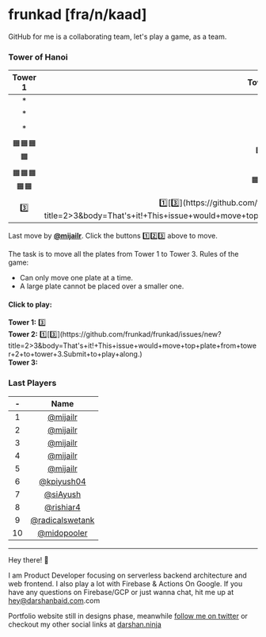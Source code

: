 # frunkad [fra/n/kaad] 
GitHub for me is a collaborating team, let's play a game, as a team.
### Tower of Hanoi
| Tower 1️ | Tower 2️ | Tower 3️ |  
| :-: | :-: | :-: |
|*|*|*|
|*|*|*|
|*|🟧|*|
|🟧🟧🟧🟧|🟧🟧|*|
|🟧🟧🟧🟧🟧|🟧🟧🟧|*|
|[3️⃣](https://github.com/frunkad/frunkad/issues/new?title=1>3&body=That's+it!+This+issue+would+move+top+plate+from+tower+1+to+tower+3.Submit+to+play+along.)|[1️⃣](https://github.com/frunkad/frunkad/issues/new?title=2>1&body=That's+it!+This+issue+would+move+top+plate+from+tower+2+to+tower+1.Submit+to+play+along.)[3️⃣](https://github.com/frunkad/frunkad/issues/new?title=2>3&body=That's+it!+This+issue+would+move+top+plate+from+tower+2+to+tower+3.Submit+to+play+along.)||

Last move by **[@mijailr](https://github.com/mijailr)**. Click the buttons 1️⃣2️⃣3️⃣ above to move.

 The task is to move all the plates from Tower 1 to Tower 3. Rules of the game:

- Can only move one plate at a time.  
- A large plate cannot be placed over a smaller one.  



#### Click to play:  

**Tower 1:** [3️⃣](https://github.com/frunkad/frunkad/issues/new?title=1>3&body=That's+it!+This+issue+would+move+top+plate+from+tower+1+to+tower+3.Submit+to+play+along.)  
**Tower 2:** [1️⃣](https://github.com/frunkad/frunkad/issues/new?title=2>1&body=That's+it!+This+issue+would+move+top+plate+from+tower+2+to+tower+1.Submit+to+play+along.)[3️⃣](https://github.com/frunkad/frunkad/issues/new?title=2>3&body=That's+it!+This+issue+would+move+top+plate+from+tower+2+to+tower+3.Submit+to+play+along.)  
**Tower 3:**   

### Last Players

|-|Name|
|:-:|:-:|
|1|[@mijailr](https://github.com/mijailr)|
|2|[@mijailr](https://github.com/mijailr)|
|3|[@mijailr](https://github.com/mijailr)|
|4|[@mijailr](https://github.com/mijailr)|
|5|[@mijailr](https://github.com/mijailr)|
|6|[@kpiyush04](https://github.com/kpiyush04)|
|7|[@siAyush](https://github.com/siAyush)|
|8|[@rishiar4](https://github.com/rishiar4)|
|9|[@radicalswetank](https://github.com/radicalswetank)|
|10|[@midopooler](https://github.com/midopooler)|


***

Hey there! :wave:

I am Product Developer focusing on serverless backend architecture and web frontend. I also play a lot with Firebase & Actions On Google. 
If you have any questions on Firebase/GCP or just wanna chat, hit me up at [hey@darshanbaid.com](mailto:hey@darshanbaid.com).com

Portfolio website still in designs phase, meanwhile [follow me on twitter](https://twitter.com/frunkad) or checkout my other social links at [darshan.ninja](https://darshan.ninja)


